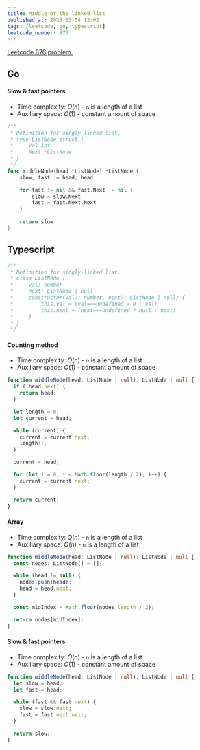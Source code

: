 ```yaml
---
title: Middle of the linked list
published_at: 2023-03-04 12:02
tags: [leetcode, go, typescript]
leetcode_number: 876
---
```


[Leetcode 876 problem.](https://leetcode.com/problems/middle-of-the-linked-list/)

## Go

#### Slow & fast pointers

- Time complexity: $O(n)$ - `n` is a length of a list
- Auxiliary space: $O(1)$ - constant amount of space

```go
/**
 * Definition for singly-linked list.
 * type ListNode struct {
 *     Val int
 *     Next *ListNode
 * }
 */
func middleNode(head *ListNode) *ListNode {
	slow, fast := head, head

	for fast != nil && fast.Next != nil {
		slow = slow.Next
		fast = fast.Next.Next
	}
    
	return slow
}
```

## Typescript

```typescript
/**
 * Definition for singly-linked list.
 * class ListNode {
 *     val: number
 *     next: ListNode | null
 *     constructor(val?: number, next?: ListNode | null) {
 *         this.val = (val===undefined ? 0 : val)
 *         this.next = (next===undefined ? null : next)
 *     }
 * }
 */
```

#### Counting method

- Time complexity: $O(n)$ - `n` is a length of a list
- Auxiliary space: $O(1)$ - constant amount of space

```typescript
function middleNode(head: ListNode | null): ListNode | null {
  if (!head.next) {
    return head;
  }

  let length = 0;
  let current = head;

  while (current) {
    current = current.next;
    length++;
  }

  current = head;

  for (let i = 0; i < Math.floor(length / 2); i++) {
    current = current.next;
  }

  return current;
}
```

#### Array

- Time complexity: $O(n)$ - `n` is a length of a list
- Auxiliary space: $O(n)$ - `n` is a length of a list

```typescript
function middleNode(head: ListNode | null): ListNode | null {
  const nodes: ListNode[] = [];

  while (head != null) {
    nodes.push(head);
    head = head.next;
  }

  const midIndex = Math.floor(nodes.length / 2);

  return nodes[midIndex];
}
```

#### Slow & fast pointers

- Time complexity: $O(n)$ - `n` is a length of a list
- Auxiliary space: $O(1)$ - constant amount of space

```typescript
function middleNode(head: ListNode | null): ListNode | null {
  let slow = head;
  let fast = head;

  while (fast && fast.next) {
    slow = slow.next;
    fast = fast.next.next;
  }

  return slow;
}
```
